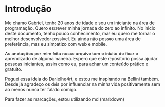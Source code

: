 # **Introdução**

Me chamo Gabriel, tenho 20 anos de idade e sou um iniciante na área de programação. Quero escrever minha jornada do zero ao infinito. No inicio deste documento, tenho pouco conhecimento, mas eu quero me tornar o melhor desenvolvedor possível. Eu ainda não possuo uma área de preferência, mas eu simpatizo com web e mobile. 

As anotações por mim feita nesse arquivo tem o intuito de fixar o aprendizado de alguma maneira. Espero que este repositório possa ajudar pessoas iniciantes, assim como eu, para achar um conteúdo prático e gratuito. 

Peguei essa ideia do Danielhe4rt, e estou me inspirando na Bellini também. Desde já agradeço os dois por influenciar na minha vida positivamente sem ao menos nunca ter falado comigo. 

Para fazer as marcações, estou utilizando md (markdown)
